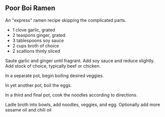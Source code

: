 ## Poor Boi Ramen

An "express" ramen recipe skipping the complicated parts.

- 1 clove garlic, grated
- 2 teaspons ginger, grated
- 3 tablespoons soy sauce
- 2 cups broth of choice
- 2 scallions thinly sliced

Saute garlic and ginger until fragrant. Add soy sauce and reduce slightly. Add stock of choice, typically beef or chicken. 

In a separate pot, begin boiling desired veggies.

In yet another pot, boil the eggs.

In a third and final pot, cook the noodles according to directions.

Ladle broth into bowls, add noodles, veggies, and egg. Optionally add more sesame oil and chili oil
